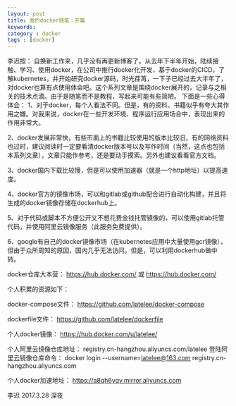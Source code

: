 ```yaml
---
layout: post
title: 我的docker随笔：开篇
keywords: 
category : docker
tags : [docker]
---
```

李迟按：
自换新工作来，几乎没有再更新博客了。从去年下半年开始，陆续接触、学习、使用docker，在公司中推行docker化开发，基于docker的CICD，了解kubernetes，并开始研究docker源码，时光荏苒，一下子已经过去大半年了，对docker也算有点使用体会吧。这个系列文章是围绕docker展开的，记录与之相关的技术点滴。由于是随笔而不是教程，写起来可能有些简陋。
下面是一些心得体会：
1、对于docker，每个人看法不同。但是，有的资料、书籍似乎有夸大其作用之嫌。对我来说，docker在一些开发环境、程序运行应用场合中，表现出来的作用非常大。

2、docker发展非常快，有些市面上的书籍比较使用的版本比较旧，有的网络资料也过时，建议阅读时一定要看清docker版本号以及写作时间（当然，这点也包括本系列文章），文章只能作参考，还是要动手摸索。另外也建议看看官方文档。

3、docker国内下载比较慢，但是可以使用加速器（就是一个http地址）以提高速度。

4、docker官方的镜像市场，可以和gitlab或github配合进行自动化构建，并且将生成的docker镜像存储在dockerhub上。

5、对于代码或脚本不方便公开又不想花费金钱托管镜像的，可以使用gitlab托管代码，并使用阿里云镜像服务（此服务免费提供）。

6、google有自己的docker镜像市场（在kubernetes应用中大量使用gcr镜像），但由于众所周知的原因，国内几乎无法访问。但是，可以利用dockerhub做中转。

docker仓库大本营：
https://hub.docker.com/
或
https://hub.docker.com/

个人积累的资源如下：

docker-compose文件：
https://github.com/latelee/docker-compose

dockerfile文件：
https://github.com/latelee/dockerfile

个人docker镜像：
https://hub.docker.com/u/latelee/

个人阿里云镜像仓库地址：
 registry.cn-hangzhou.aliyuncs.com/latelee
 登陆阿里云镜像仓库命令：
 docker login --username=latelee@163.com registry.cn-hangzhou.aliyuncs.com

个人docker加速地址：
https://a8qh6yqv.mirror.aliyuncs.com

李迟 2017.3.28 深夜